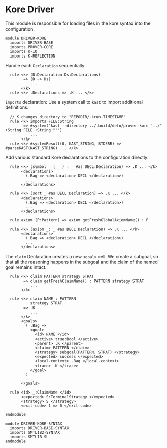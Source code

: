 Kore Driver
===========

This module is responsible for loading files in the kore syntax into the
configuration.

```k
module DRIVER-KORE
  imports DRIVER-BASE
  imports PROVER-CORE
  imports K-IO
  imports K-REFLECTION
```

Handle each `Declaration` sequentially:

```k
  rule <k> (D:Declaration Ds:Declarations)
        => (D ~> Ds)
           ...
       </k>
  rule <k> .Declarations => .K ... </k>
```

`imports` declaration: Use a system call to `kast` to import additional definitions.

```k
  // K changes directory to "REPODIR/.krun-TIMESTAMP"
  rule <k> imports FILE:String
        => #system("kast --directory ../.build/defn/prover-kore '../" +String FILE +String "'")
           ...
       </k>
  rule <k> #systemResult(0, KAST_STRING, STDERR) => #parseKAST(KAST_STRING) ... </k>
```

Add various standard Kore declarations to the configuration directly:

```k
  rule <k> (symbol _ ( _ ) : _ #as DECL:Declaration) => .K ... </k>
       <declarations>
         (.Bag => <declaration> DECL </declaration>)
         ...
       </declarations>

  rule <k> (sort _ #as DECL:Declaration) => .K ... </k>
       <declarations>
         (.Bag => <declaration> DECL </declaration>)
         ...
       </declarations>

  rule axiom (P:Pattern) => axiom getFreshGlobalAxiomName() : P

  rule <k> (axiom _: _ #as DECL:Declaration) => .K ... </k>
       <declarations>
         (.Bag => <declaration> DECL </declaration>)
         ...
       </declarations>
```

The `claim` Declaration creates a new `<goal>` cell.
We create a subgoal, so that all the reasoning happens
in the subgoal and the claim of the named goal remains intact.

```k
  rule <k> claim PATTERN strategy STRAT
        => claim getFreshClaimName() : PATTERN strategy STRAT
           ...
       </k>

  rule <k> claim NAME : PATTERN
           strategy STRAT
        => .K
           ...
       </k>
       <goals>
         ( .Bag =>
           <goal>
             <id> NAME </id>
             <active> true:Bool </active>
             <parent> .K </parent>
             <claim> PATTERN </claim>
             <strategy> subgoal(PATTERN, STRAT) </strategy>
             <expected> success </expected>
             <local-context> .Bag </local-context>
             <trace> .K </trace>
           </goal>
         )
         ...
       </goals>
```

```k
  rule <id> _:ClaimName </id>
       <expected> S:TerminalStrategy </expected>
       <strategy> S </strategy>
       <exit-code> 1 => 0 </exit-code>
```

```k
endmodule
```

```k
module DRIVER-KORE-SYNTAX
  imports DRIVER-BASE-SYNTAX
  imports SMTLIB2-SYNTAX
  imports SMTLIB-SL
endmodule
```
